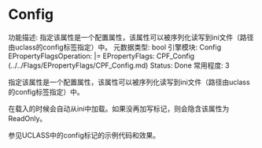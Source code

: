 # Config

功能描述: 指定该属性是一个配置属性，该属性可以被序列化读写到ini文件（路径由uclass的config标签指定）中。
元数据类型: bool
引擎模块: Config
EPropertyFlagsOperation: |=
EPropertyFlags: CPF_Config (../../Flags/EPropertyFlags/CPF_Config.md)
Status: Done
常用程度: 3

指定该属性是一个配置属性，该属性可以被序列化读写到ini文件（路径由uclass的config标签指定）中。

在载入的时候会自动从ini中加载。如果没再加写标记，则会隐含该属性为ReadOnly。

参见UCLASS中的config标记的示例代码和效果。